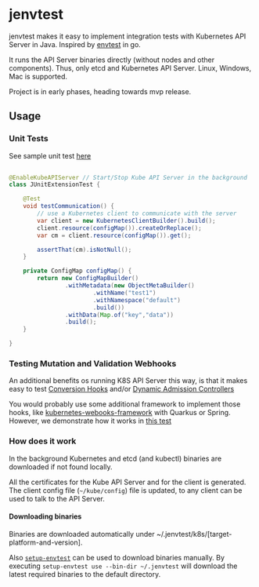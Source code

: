 # jenvtest

jenvtest makes it easy to implement integration tests with Kubernetes API Server in Java. 
Inspired by [envtest](https://book.kubebuilder.io/reference/envtest.html) in go.

It runs the API Server binaries directly (without nodes and other components). Thus, only etcd and Kubernetes API Server.
Linux, Windows, Mac is supported.

Project is in early phases, heading towards mvp release.

## Usage 

### Unit Tests

See sample unit test [here](https://github.com/csviri/jenvtest/blob/main/src/test/java/com/csviri/jenvtest/junit/JUnitExtensionTest.java)

```java
 
@EnableKubeAPIServer // Start/Stop Kube API Server in the background
class JUnitExtensionTest {

    @Test
    void testCommunication() {
        // use a Kubernetes client to communicate with the server
        var client = new KubernetesClientBuilder().build();
        client.resource(configMap()).createOrReplace();
        var cm = client.resource(configMap()).get();

        assertThat(cm).isNotNull();
    }

    private ConfigMap configMap() {
        return new ConfigMapBuilder()
                .withMetadata(new ObjectMetaBuilder()
                        .withName("test1")
                        .withNamespace("default")
                        .build())
                .withData(Map.of("key","data"))
                .build();
    }

}
```

### Testing Mutation and Validation Webhooks

An additional benefits os running K8S API Server this way, is that it makes easy to test 
[Conversion Hooks](https://kubernetes.io/docs/tasks/extend-kubernetes/custom-resources/custom-resource-definition-versioning/#webhook-conversion) 
and/or
[Dynamic Admission Controllers](https://kubernetes.io/docs/reference/access-authn-authz/extensible-admission-controllers/)

You would probably use some additional framework to implement those hooks, like [kubernetes-webooks-framework](https://github.com/java-operator-sdk/kubernetes-webooks-framework)
with Quarkus or Spring. However, we demonstrate how it works in [this test](https://github.com/csviri/jenvtest/blob/main/src/test/java/com/csviri/jenvtest/KubernetesMutationHookHandlingTest.java)

### How does it work

In the background Kubernetes and etcd (and kubectl) binaries are downloaded if not found locally.

All the certificates for the Kube API Server and for the client is generated. The client config file
(`~/kube/config`) file is updated, to any client can be used to talk to the API Server. 

#### Downloading binaries

Binaries are downloaded automatically under ~/.jenvtest/k8s/[target-platform-and-version].

Also [`setup-envtest`](https://pkg.go.dev/sigs.k8s.io/controller-runtime/tools/setup-envtest#section-readme) can be used
to download binaries manually. By executing `setup-envtest use --bin-dir ~/.jenvtest` will download the latest required
binaries to the default directory.

